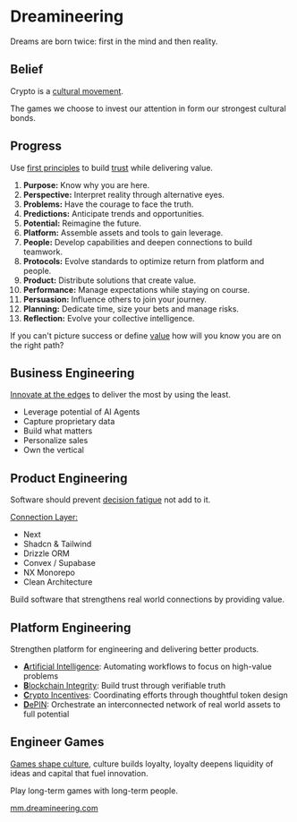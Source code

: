 # Dreamineering

Dreams are born twice: first in the mind and then reality. 

## Belief

Crypto is a [cultural movement](https://mm.dreamineering.com/docs/culture/). 

The games we choose to invest our attention in form our strongest cultural bonds.

## Progress

Use [first principles](/docs/progress/protocols/standards/process-engineering/) to build [trust](/docs/culture/social-glue/trusted-connections) while delivering value.

1. **Purpose:** Know why you are here.
2. **Perspective:** Interpret reality through alternative eyes.
3. **Problems:** Have the courage to face the truth.
4. **Predictions:** Anticipate trends and opportunities.
5. **Potential:** Reimagine the future.
6. **Platform:** Assemble assets and tools to gain leverage.
7. **People:** Develop capabilities and deepen connections to build teamwork.
8. **Protocols:** Evolve standards to optimize return from platform and people.
9. **Product:** Distribute solutions that create value.
10. **Performance:** Manage expectations while staying on course.
11. **Persuasion:** Influence others to join your journey.
12. **Planning:** Dedicate time, size your bets and manage risks.
13. **Reflection:** Evolve your collective intelligence.

If you can't picture success or define [value](/docs/value) how will you know you are on the right path?

## Business Engineering

[Innovate at the edges](https://mm.dreamineering.com/docs/business/startups/) to deliver the most by using the least.

- Leverage potential of AI Agents
- Capture proprietary data
- Build what matters
- Personalize sales
- Own the vertical

## Product Engineering

Software should prevent [decision fatigue](https://mm.dreamineering.com/docs/software/decisions/) not add to it.

[Connection Layer:](https://github.com/dreamineering/dreamineering/tree/main/connection)
- Next
- Shadcn & Tailwind
- Drizzle ORM
- Convex / Supabase
- NX Monorepo
- Clean Architecture

Build software that strengthens real world connections by providing value.

## Platform Engineering

Strengthen platform for engineering and delivering better products.

- [**A**rtificial Intelligence](https://github.com/dreamineering/dreamineering/tree/main/ai): Automating workflows to focus on high-value problems
- [**B**lockchain Integrity](https://github.com/dreamineering/dreamineering/tree/main/bc): Build trust through verifiable truth
- [**C**rypto Incentives](https://github.com/dreamineering/dreamineering/tree/main/bc): Coordinating efforts through thoughtful token design
- [**D**ePIN](https://mm.dreamineering.com/docs/technology/): Orchestrate an interconnected network of real world assets to full potential

## Engineer Games

[Games shape culture](https://mm.dreamineering.com/docs/culture/), culture builds loyalty, loyalty deepens liquidity of ideas and capital that fuel innovation.

Play long-term games with long-term people.

[mm.dreamineering.com](https://mm.dreamineering.com/)
